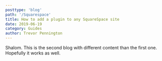 ```yaml
---
posttype: 'blog'
path: '/Squarespace'
title: How to add a plugin to any SquareSpace site
date: 2019-06-19
category: Guides
author: Trevor Pennington
---
```


Shalom. This is the second blog with different content than the first one. Hopefully it works as well. 